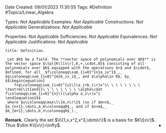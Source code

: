 <div class="topSpace"></div>

Date Created: 09/01/2023 11:30:55
Tags: #Definition #Topics/Linear_Algebra

Types: _Not Applicable_
Examples: _Not Applicable_
Constructions: _Not Applicable_
Generalizations: _Not Applicable_

Properties: _Not Applicable_
Sufficiencies: _Not Applicable_
Equivalences: _Not Applicable_
Justifications: _Not Applicable_

``` ad-Definition
title: Definition.

_Let $K$ be a field. The **vector space of polynomials over $K$** is the vector space $\tpl{K\l[x\r],K,+,\cdot,0}$ consisting of all polynomials over $K$ equipped with the operations $+$ and $\cdot$, defined, for all_ $f\coloneqq\sum_{i=0}^{n}a_ix^1$_,_ $g\coloneqq\sum_{i=0}^{m}b_ix_i$_, and $\alpha\in K$, by_
$$\begin{equation}
    f+g\coloneqq\sum_{i=0}^{u}\l(a_i+b_i\r)x^i\ \ \ \ \ \ \ \ \textrm{\it{and}}\ \ \ \ \ \ \ \ \alpha\cdot f\coloneqq\sum_{i=0}^{n}\l(\alpha a_i\r)x^i
\end{equation}$$
_where $u\coloneqq\max\l\{m,n\r\}$ (so if $m>n$,_ $a_{n+1},\dots,a_m\coloneqq0$_, and if $n>m$,_ $b_{m+1},\dots,b_n\coloneqq0$_)._

```

**Remark.** Clearly the set $\l\{1,x,x^2,x^3,\dots\r\}$ is a basis for $K\l[x\r]$. Thus $\dim K\l[x\r]=\infty$.<span style="float:right;">$\blacklozenge$</span>
